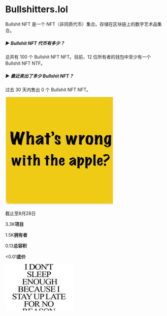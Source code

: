 # Bullshitters.lol

Bullshit NFT 是一个 NFT（非同质代币）集合。存储在区块链上的数字艺术品集合。

##### ▶ Bullshit NFT 代币有多少？

总共有 100 个 Bullshit NFT NFT。目前，12 位所有者的钱包中至少有一个 Bullshit NFT NTF。

##### ▶ 最近卖出了多少 Bullshit NFT？

过去 30 天内售出 0 个 Bullshit NFT NFT。

![sinfis](sinfis.png)

截止至8月28日

3.3K**项目**

1.5K**拥有者**

0.13**总容积**

<0.01**底价**

![infias](infias.png)
